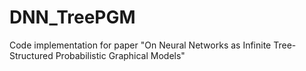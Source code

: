 # DNN_TreePGM
Code implementation for paper "On Neural Networks as Infinite Tree-Structured Probabilistic Graphical Models"
